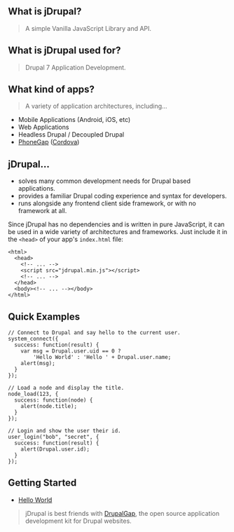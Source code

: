 ## What is jDrupal?

> A simple Vanilla JavaScript Library and API.

## What is jDrupal used for?

> Drupal 7 Application Development.

## What kind of apps?

> A variety of application architectures, including...

- Mobile Applications (Android, iOS, etc)
- Web Applications
- Headless Drupal / Decoupled Drupal
- [PhoneGap](http://phonegap.com/) ([Cordova](https://cordova.apache.org/))

## jDrupal...

- solves many common development needs for Drupal based applications.
- provides a familiar Drupal coding experience and syntax for developers.
- runs alongside any frontend client side framework, or with no framework at all.

Since jDrupal has no dependencies and is written in pure JavaScript, it can be used in a wide variety of architectures and frameworks. Just include it in the `<head>` of your app's `index.html` file:

```
<html>
  <head>
    <!-- ... -->
    <script src="jdrupal.min.js"></script>
    <!-- ... -->
  </head>
  <body><!-- ... --></body>
</html>
```

## Quick Examples

```
// Connect to Drupal and say hello to the current user.
system_connect({
  success: function(result) {
    var msg = Drupal.user.uid == 0 ?
        'Hello World' : 'Hello ' + Drupal.user.name;
    alert(msg);
  }
});
```

```
// Load a node and display the title.
node_load(123, {
  success: function(node) {
    alert(node.title);
  }
});
```

```
// Login and show the user their id.
user_login("bob", "secret", {
  success: function(result) {
    alert(Drupal.user.id);
  }
});
```

## Getting Started

- [Hello World](http://jdrupal.easystreet3.com/7/docs/Hello_World)

> jDrupal is best friends with [DrupalGap](http://drupalgap.org), the open source application development kit for Drupal websites.

